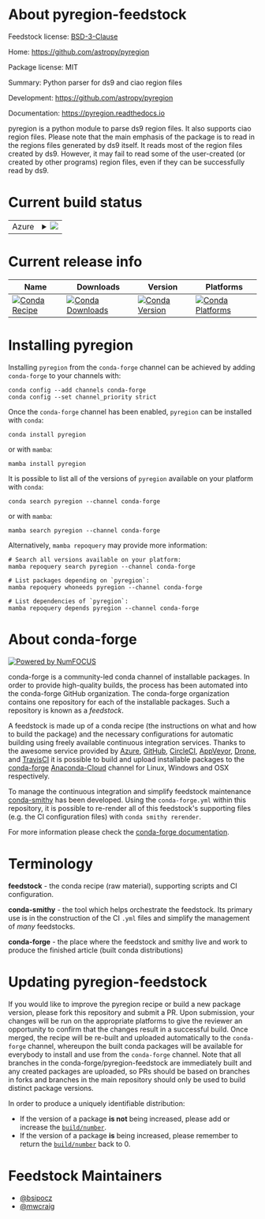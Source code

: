 About pyregion-feedstock
========================

Feedstock license: [BSD-3-Clause](https://github.com/conda-forge/pyregion-feedstock/blob/main/LICENSE.txt)

Home: https://github.com/astropy/pyregion

Package license: MIT

Summary: Python parser for ds9 and ciao region files

Development: https://github.com/astropy/pyregion

Documentation: https://pyregion.readthedocs.io

pyregion is a python module to parse ds9 region files. It also supports
ciao region files. Please note that the main emphasis of the package is to
read in the regions files generated by ds9 itself. It reads most of the
region files created by ds9. However, it may fail to read some of the
user-created (or created by other programs) region files, even if they can
be successfully read by ds9.


Current build status
====================


<table>
    
  <tr>
    <td>Azure</td>
    <td>
      <details>
        <summary>
          <a href="https://dev.azure.com/conda-forge/feedstock-builds/_build/latest?definitionId=913&branchName=main">
            <img src="https://dev.azure.com/conda-forge/feedstock-builds/_apis/build/status/pyregion-feedstock?branchName=main">
          </a>
        </summary>
        <table>
          <thead><tr><th>Variant</th><th>Status</th></tr></thead>
          <tbody><tr>
              <td>linux_64_python3.10.____cpython</td>
              <td>
                <a href="https://dev.azure.com/conda-forge/feedstock-builds/_build/latest?definitionId=913&branchName=main">
                  <img src="https://dev.azure.com/conda-forge/feedstock-builds/_apis/build/status/pyregion-feedstock?branchName=main&jobName=linux&configuration=linux%20linux_64_python3.10.____cpython" alt="variant">
                </a>
              </td>
            </tr><tr>
              <td>linux_64_python3.8.____cpython</td>
              <td>
                <a href="https://dev.azure.com/conda-forge/feedstock-builds/_build/latest?definitionId=913&branchName=main">
                  <img src="https://dev.azure.com/conda-forge/feedstock-builds/_apis/build/status/pyregion-feedstock?branchName=main&jobName=linux&configuration=linux%20linux_64_python3.8.____cpython" alt="variant">
                </a>
              </td>
            </tr><tr>
              <td>linux_64_python3.9.____73_pypy</td>
              <td>
                <a href="https://dev.azure.com/conda-forge/feedstock-builds/_build/latest?definitionId=913&branchName=main">
                  <img src="https://dev.azure.com/conda-forge/feedstock-builds/_apis/build/status/pyregion-feedstock?branchName=main&jobName=linux&configuration=linux%20linux_64_python3.9.____73_pypy" alt="variant">
                </a>
              </td>
            </tr><tr>
              <td>linux_64_python3.9.____cpython</td>
              <td>
                <a href="https://dev.azure.com/conda-forge/feedstock-builds/_build/latest?definitionId=913&branchName=main">
                  <img src="https://dev.azure.com/conda-forge/feedstock-builds/_apis/build/status/pyregion-feedstock?branchName=main&jobName=linux&configuration=linux%20linux_64_python3.9.____cpython" alt="variant">
                </a>
              </td>
            </tr><tr>
              <td>osx_64_python3.10.____cpython</td>
              <td>
                <a href="https://dev.azure.com/conda-forge/feedstock-builds/_build/latest?definitionId=913&branchName=main">
                  <img src="https://dev.azure.com/conda-forge/feedstock-builds/_apis/build/status/pyregion-feedstock?branchName=main&jobName=osx&configuration=osx%20osx_64_python3.10.____cpython" alt="variant">
                </a>
              </td>
            </tr><tr>
              <td>osx_64_python3.8.____cpython</td>
              <td>
                <a href="https://dev.azure.com/conda-forge/feedstock-builds/_build/latest?definitionId=913&branchName=main">
                  <img src="https://dev.azure.com/conda-forge/feedstock-builds/_apis/build/status/pyregion-feedstock?branchName=main&jobName=osx&configuration=osx%20osx_64_python3.8.____cpython" alt="variant">
                </a>
              </td>
            </tr><tr>
              <td>osx_64_python3.9.____73_pypy</td>
              <td>
                <a href="https://dev.azure.com/conda-forge/feedstock-builds/_build/latest?definitionId=913&branchName=main">
                  <img src="https://dev.azure.com/conda-forge/feedstock-builds/_apis/build/status/pyregion-feedstock?branchName=main&jobName=osx&configuration=osx%20osx_64_python3.9.____73_pypy" alt="variant">
                </a>
              </td>
            </tr><tr>
              <td>osx_64_python3.9.____cpython</td>
              <td>
                <a href="https://dev.azure.com/conda-forge/feedstock-builds/_build/latest?definitionId=913&branchName=main">
                  <img src="https://dev.azure.com/conda-forge/feedstock-builds/_apis/build/status/pyregion-feedstock?branchName=main&jobName=osx&configuration=osx%20osx_64_python3.9.____cpython" alt="variant">
                </a>
              </td>
            </tr><tr>
              <td>osx_arm64_python3.10.____cpython</td>
              <td>
                <a href="https://dev.azure.com/conda-forge/feedstock-builds/_build/latest?definitionId=913&branchName=main">
                  <img src="https://dev.azure.com/conda-forge/feedstock-builds/_apis/build/status/pyregion-feedstock?branchName=main&jobName=osx&configuration=osx%20osx_arm64_python3.10.____cpython" alt="variant">
                </a>
              </td>
            </tr><tr>
              <td>osx_arm64_python3.8.____cpython</td>
              <td>
                <a href="https://dev.azure.com/conda-forge/feedstock-builds/_build/latest?definitionId=913&branchName=main">
                  <img src="https://dev.azure.com/conda-forge/feedstock-builds/_apis/build/status/pyregion-feedstock?branchName=main&jobName=osx&configuration=osx%20osx_arm64_python3.8.____cpython" alt="variant">
                </a>
              </td>
            </tr><tr>
              <td>osx_arm64_python3.9.____cpython</td>
              <td>
                <a href="https://dev.azure.com/conda-forge/feedstock-builds/_build/latest?definitionId=913&branchName=main">
                  <img src="https://dev.azure.com/conda-forge/feedstock-builds/_apis/build/status/pyregion-feedstock?branchName=main&jobName=osx&configuration=osx%20osx_arm64_python3.9.____cpython" alt="variant">
                </a>
              </td>
            </tr><tr>
              <td>win_64_python3.10.____cpython</td>
              <td>
                <a href="https://dev.azure.com/conda-forge/feedstock-builds/_build/latest?definitionId=913&branchName=main">
                  <img src="https://dev.azure.com/conda-forge/feedstock-builds/_apis/build/status/pyregion-feedstock?branchName=main&jobName=win&configuration=win%20win_64_python3.10.____cpython" alt="variant">
                </a>
              </td>
            </tr><tr>
              <td>win_64_python3.8.____cpython</td>
              <td>
                <a href="https://dev.azure.com/conda-forge/feedstock-builds/_build/latest?definitionId=913&branchName=main">
                  <img src="https://dev.azure.com/conda-forge/feedstock-builds/_apis/build/status/pyregion-feedstock?branchName=main&jobName=win&configuration=win%20win_64_python3.8.____cpython" alt="variant">
                </a>
              </td>
            </tr><tr>
              <td>win_64_python3.9.____73_pypy</td>
              <td>
                <a href="https://dev.azure.com/conda-forge/feedstock-builds/_build/latest?definitionId=913&branchName=main">
                  <img src="https://dev.azure.com/conda-forge/feedstock-builds/_apis/build/status/pyregion-feedstock?branchName=main&jobName=win&configuration=win%20win_64_python3.9.____73_pypy" alt="variant">
                </a>
              </td>
            </tr><tr>
              <td>win_64_python3.9.____cpython</td>
              <td>
                <a href="https://dev.azure.com/conda-forge/feedstock-builds/_build/latest?definitionId=913&branchName=main">
                  <img src="https://dev.azure.com/conda-forge/feedstock-builds/_apis/build/status/pyregion-feedstock?branchName=main&jobName=win&configuration=win%20win_64_python3.9.____cpython" alt="variant">
                </a>
              </td>
            </tr>
          </tbody>
        </table>
      </details>
    </td>
  </tr>
</table>

Current release info
====================

| Name | Downloads | Version | Platforms |
| --- | --- | --- | --- |
| [![Conda Recipe](https://img.shields.io/badge/recipe-pyregion-green.svg)](https://anaconda.org/conda-forge/pyregion) | [![Conda Downloads](https://img.shields.io/conda/dn/conda-forge/pyregion.svg)](https://anaconda.org/conda-forge/pyregion) | [![Conda Version](https://img.shields.io/conda/vn/conda-forge/pyregion.svg)](https://anaconda.org/conda-forge/pyregion) | [![Conda Platforms](https://img.shields.io/conda/pn/conda-forge/pyregion.svg)](https://anaconda.org/conda-forge/pyregion) |

Installing pyregion
===================

Installing `pyregion` from the `conda-forge` channel can be achieved by adding `conda-forge` to your channels with:

```
conda config --add channels conda-forge
conda config --set channel_priority strict
```

Once the `conda-forge` channel has been enabled, `pyregion` can be installed with `conda`:

```
conda install pyregion
```

or with `mamba`:

```
mamba install pyregion
```

It is possible to list all of the versions of `pyregion` available on your platform with `conda`:

```
conda search pyregion --channel conda-forge
```

or with `mamba`:

```
mamba search pyregion --channel conda-forge
```

Alternatively, `mamba repoquery` may provide more information:

```
# Search all versions available on your platform:
mamba repoquery search pyregion --channel conda-forge

# List packages depending on `pyregion`:
mamba repoquery whoneeds pyregion --channel conda-forge

# List dependencies of `pyregion`:
mamba repoquery depends pyregion --channel conda-forge
```


About conda-forge
=================

[![Powered by
NumFOCUS](https://img.shields.io/badge/powered%20by-NumFOCUS-orange.svg?style=flat&colorA=E1523D&colorB=007D8A)](https://numfocus.org)

conda-forge is a community-led conda channel of installable packages.
In order to provide high-quality builds, the process has been automated into the
conda-forge GitHub organization. The conda-forge organization contains one repository
for each of the installable packages. Such a repository is known as a *feedstock*.

A feedstock is made up of a conda recipe (the instructions on what and how to build
the package) and the necessary configurations for automatic building using freely
available continuous integration services. Thanks to the awesome service provided by
[Azure](https://azure.microsoft.com/en-us/services/devops/), [GitHub](https://github.com/),
[CircleCI](https://circleci.com/), [AppVeyor](https://www.appveyor.com/),
[Drone](https://cloud.drone.io/welcome), and [TravisCI](https://travis-ci.com/)
it is possible to build and upload installable packages to the
[conda-forge](https://anaconda.org/conda-forge) [Anaconda-Cloud](https://anaconda.org/)
channel for Linux, Windows and OSX respectively.

To manage the continuous integration and simplify feedstock maintenance
[conda-smithy](https://github.com/conda-forge/conda-smithy) has been developed.
Using the ``conda-forge.yml`` within this repository, it is possible to re-render all of
this feedstock's supporting files (e.g. the CI configuration files) with ``conda smithy rerender``.

For more information please check the [conda-forge documentation](https://conda-forge.org/docs/).

Terminology
===========

**feedstock** - the conda recipe (raw material), supporting scripts and CI configuration.

**conda-smithy** - the tool which helps orchestrate the feedstock.
                   Its primary use is in the construction of the CI ``.yml`` files
                   and simplify the management of *many* feedstocks.

**conda-forge** - the place where the feedstock and smithy live and work to
                  produce the finished article (built conda distributions)


Updating pyregion-feedstock
===========================

If you would like to improve the pyregion recipe or build a new
package version, please fork this repository and submit a PR. Upon submission,
your changes will be run on the appropriate platforms to give the reviewer an
opportunity to confirm that the changes result in a successful build. Once
merged, the recipe will be re-built and uploaded automatically to the
`conda-forge` channel, whereupon the built conda packages will be available for
everybody to install and use from the `conda-forge` channel.
Note that all branches in the conda-forge/pyregion-feedstock are
immediately built and any created packages are uploaded, so PRs should be based
on branches in forks and branches in the main repository should only be used to
build distinct package versions.

In order to produce a uniquely identifiable distribution:
 * If the version of a package **is not** being increased, please add or increase
   the [``build/number``](https://docs.conda.io/projects/conda-build/en/latest/resources/define-metadata.html#build-number-and-string).
 * If the version of a package **is** being increased, please remember to return
   the [``build/number``](https://docs.conda.io/projects/conda-build/en/latest/resources/define-metadata.html#build-number-and-string)
   back to 0.

Feedstock Maintainers
=====================

* [@bsipocz](https://github.com/bsipocz/)
* [@mwcraig](https://github.com/mwcraig/)

